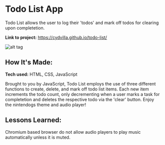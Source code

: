 # Todo List App
Todo List allows the user to log their 'todos' and mark off todos for clearing upon completetion.  

**Link to project:** https://cydvilla.github.io/todo-list/

![alt tag](todo.gif)

## How It's Made:

**Tech used:** HTML, CSS, JavaScript

Brought to you by JavaScript, Todo List employs the use of three different functions to create, delete, and mark off todo list items. Each new item increments the todo count, only decrementing when a user marks a task for completetion and deletes the respective todo via the 'clear' button. Enjoy the nintendogs theme and audio player!

<!-- ## Optimizations
*(optional)*

You don't have to include this section but interviewers *love* that you can not only deliver a final product that looks great but also functions efficiently. Did you write something then refactor it later and the result was 5x faster than the original implementation? Did you cache your assets? Things that you write in this section are **GREAT** to bring up in interviews and you can use this section as reference when studying for technical interviews! -->

## Lessons Learned:

Chromium based browser do not allow audio players to play music automatically unless it is muted.

<!-- ## Examples:
Take a look at these couple examples that I have in my own portfolio:

**Palettable:** https://github.com/alecortega/palettable

**Twitter Battle:** https://github.com/alecortega/twitter-battle

**Patch Panel:** https://github.com/alecortega/patch-panel


 -->
